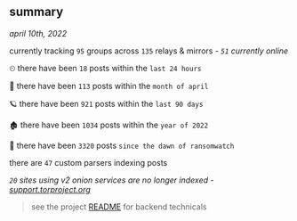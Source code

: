 
## summary
_april 10th, 2022_

currently tracking `95` groups across `135` relays & mirrors - _`51` currently online_

⏲ there have been `18` posts within the `last 24 hours`

🦈 there have been `113` posts within the `month of april`

🪐 there have been `921` posts within the `last 90 days`

🏚 there have been `1034` posts within the `year of 2022`

🦕 there have been `3320` posts `since the dawn of ransomwatch`

there are `47` custom parsers indexing posts

_`20` sites using v2 onion services are no longer indexed - [support.torproject.org](https://support.torproject.org/onionservices/v2-deprecation/)_

> see the project [README](https://github.com/thetanz/ransomwatch#ransomwatch--) for backend technicals
